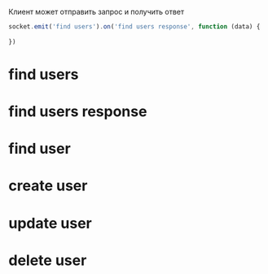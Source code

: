 Клиент может отправить запрос и получить ответ

```javascript
socket.emit('find users').on('find users response', function (data) {
  
})
```

# find users

# find users response

# find user
# create user
# update user
# delete user

